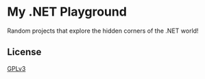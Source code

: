 # My .NET Playground

Random projects that explore the hidden corners of the .NET world!

## License

[GPLv3](LICENSE)
